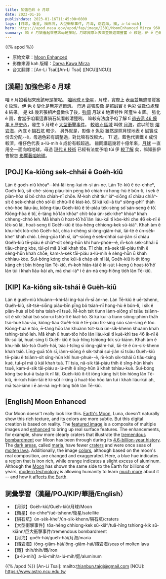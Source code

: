 ```yaml
---
title: 加強色彩 ê 月球
date: 2023-01-16
publishdate: 2023-01-16T11:45:00+0800
tags: [月球, 衛星, 隕石坑, 大型衝擊事件, 月海, 熔岩海, 鐵, a-lú-mih]
hero: https://apod.nasa.gov/apod/fap/image/2301/MoonEnhanced_Mirza_960.jpg
summary: 咱 ê 月娘看起來應該毋是按呢。月球實際上表面並無遮爾豐富 ê 紋理，伊 ê 色彩變化是無差遮爾濟。
---
```


{{% apod %}}

- 原始文章：[Moon Enhanced](https://apod.nasa.gov/apod/ap230116.html)
- 影像來源 kah 版權：[Darya Kawa Mirza](https://www.instagram.com/daryavaseum/)
- 台文翻譯：[An-Li Tsai][An-Li Tsai] ([NCU][NCU])

## [漢羅] 加強色彩 ê 月球
咱 ê 月娘看起來應該毋是按呢。
[咱地球 ê 衛星][Earth's Moon]，月球，實際上 表面並無遮爾豐富 ê 紋理，伊 色 ê 變化是無差遮爾濟。
毋過 [這張影像][featured image] 是照誠實 ê 色彩 做數位處理 ê 結果。
是 kā 幾若張相片疊做伙了後，[強調][enhanced] 月球 ê 地表特性 所產生 ê 圖。
強化 ê 圖，會當予咱看這寡隕石坑看較清楚咧。
嘛較有法度予咱了解 tī [過去這 46 億年 ê 歷史內][4.6-billion-year history]，發生 tī 月球 ê [大型衝擊事件][tremendous bombardment]。
[較暗 ê 區域][dark areas] 叫做 [月海][maria]，遮以前是 [熔岩海][molten lava]，內底 ê [隕石坑][craters] 較少。
另外就是，影像 ê [色彩][colors] 雖然是照月球地表 ê 誠實成份去分配--ê，毋過色彩有調整過，對比嘛有改較大。
Tī 遮，藍色代表鐵 ê 成份較濟，柑仔色代表 a-lú-mih ê 成份有較超過。
雖罔講這幾若十億年來，[月球][Moon] 一直用仝一面向咱地球，毋過 [現代 ê 技術][modern technology] 已經有法度予咱 tùi 伊 [較了解][much more] 矣，嘛知影伊會按怎 [影響著咱地球][affects the Earth]。



## [POJ] Ka-kiông sek-chhái ê Goe̍h-kiû
Lán ê goe̍h-niû khòaⁿ--khí-lâi èng-kai m̄-sī án-ne.
Lán Tē-kiû ê ōe-chheⁿ, Goe̍h-kiû, si̍t-chè-siōng piáu-bīn pēng bô chiah-nī hong-hù ê bûn-lí, i sek ê piàn-hòa sī bô chha chiah-nī chōe.
M̄-koh chit tiuⁿ iáⁿ-siōng sī chiàu chiâⁿ-si̍t ê sek-chhái chò só͘-ūi chhú-lí ê kiat-kó.
Sī kā kúi-ā tiuⁿ siòng-phìⁿ tha̍h chò-hóe liáu-āu, kiông-tiau Goe̍h-kiû ê tē-piáu te̍k-sèng só͘ sán-seng ê tô͘.
Kiông-hòa ê tô͘, ē-tàng hō͘ lán khòaⁿ chit-kóa ún-se̍k-kheⁿ khòaⁿ khah chheng-chhó leh.
Mā khah ū hoat-tō͘ hō͘ lán liáu-kái tī kòe-khì che 46 ek-nî ê le̍k-sú lāi, hoat-seng tī Goe̍h-kiû ê tōa-hêng chhiong-kek sū-kiāⁿ.
Khah àm ê khu-he̍k kiò-chò Goe̍h-hái, chia í-chêng sī iông-giâm-hái, lāi-té ê ún-se̍k-kheⁿ khah chió.
Lēng-gōa to̍h sī, iáⁿ-siōng ê sek-chhái sui-jiân sī chiàu Goe̍h-kiû tē-piáu ê chiâⁿ-si̍t sêng-hūn khì hun-phòe--ê, m̄-koh sek-chhái ū tiâu-chéng kòe, tùi-pí mā ū kái khah tōa.
Tī chia, nâ-sek tāi-piáu thih ê sêng-hūn khah chōe, kam-á-sek tāi-piáu a-lú-mih ê sêng-hūn ū khah chhiau-kòe.
Sui-bóng kóng che kúi-ā cha̍p ek nî lâi, Goe̍h-kiû it-ti̍t iōng kāng chi̍t bīn hiòng lán Tē-kiû, m̄-koh hiān-tāi ê ki-su̍t í-keng ū hoat-tō͘ hō͘ lán tùi i khah liáu-kái ah, mā chai-iáⁿ i ē án-ná eng-hiông tio̍h lán Tē-kiû.

## [KIP]  Ka-kiông sik-tshái ê Gue̍h-kiû
Lán ê gue̍h-niû khuànn--khí-lâi ìng-kai m̄-sī án-ne.
Lán Tē-kiû ê uē-tshenn, Gue̍h-kiû, si̍t-tsè-siōng piáu-bīn pīng bô tsiah-nī hong-hù ê bûn-lí, i sik ê piàn-huà sī bô tsha tsiah-nī tsuē.
M̄-koh tsit tiunn iánn-siōng sī tsiàu tsiânn-si̍t ê sik-tshái tsò sóo-uī tshú-lí ê kiat-kó.
Sī kā kuí-ā tiunn siòng-phìnn tha̍h tsò-hué liáu-āu, kiông-tiau Gue̍h-kiû ê tē-piáu ti̍k-sìng sóo sán-sing ê tôo.
Kiông-huà ê tôo, ē-tàng hōo lán khuànn tsit-kuá ún-si̍k-khenn khuànn khah tshing-tshó leh.
Mā khah ū huat-tōo hōo lán liáu-kái tī kuè-khì tse 46 ik-nî ê li̍k-sú lāi, huat-sing tī Gue̍h-kiû ê tuā-hîng tshiong-kik sū-kiānn.
Khah àm ê khu-hi̍k kiò-tsò Gue̍h-hái, tsia í-tsîng sī iông-giâm-hái, lāi-té ê ún-si̍k-khenn khah tsió.
Līng-guā to̍h sī, iánn-siōng ê sik-tshái sui-jiân sī tsiàu Gue̍h-kiû tē-piáu ê tsiânn-si̍t sîng-hūn khì hun-phuè--ê, m̄-koh sik-tshái ū tiâu-tsíng kuè, tuì-pí mā ū kái khah tuā.
Tī tsia, nâ-sik tāi-piáu thih ê sîng-hūn khah tsuē, kam-á-sik tāi-piáu a-lú-mih ê sîng-hūn ū khah tshiau-kuè.
Sui-bóng kóng tse kuí-ā tsa̍p ik nî lâi, Gue̍h-kiû it-ti̍t iōng kāng tsi̍t bīn hiòng lán Tē-kiû, m̄-koh hiān-tāi ê ki-su̍t í-king ū huat-tōo hōo lán tuì i khah liáu-kái ah, mā tsai-iánn i ē án-ná ing-hiông tio̍h lán Tē-kiû.

## [English] Moon Enhanced
Our Moon doesn't really look like this.
[Earth's Moon][Earth's Moon], Luna, doesn't naturally show this rich texture, and its colors are more subtle.
But this digital creation is based on reality.
The [featured image][featured image] is a composite of multiple images and [enhanced][enhanced] to bring up real surface features.
The enhancements, for example, show more clearly craters that illustrate the [tremendous bombardment][tremendous bombardment] our Moon has been through during its [4.6-billion-year history][4.6-billion-year history].
The [dark areas][dark areas], called [maria][maria], have fewer [craters][craters] and were once seas of [molten lava][molten lava].
Additionally, the image [colors][colors], although based on the moon's real composition, are changed and exaggerated.
Here, a blue hue indicates a region that is iron rich, while orange indicates a slight excess of aluminum.
Although the [Moon][Moon] has shown the same side to the Earth for billions of years, [modern technology][modern technology] is allowing humanity to learn [much more][much more] about it -- and how it [affects the Earth][affects the Earth].

## 詞彙學習（漢羅/POJ/KIP/華語/English）
- 【月球】Goe̍h-kiû/Gue̍h-kiû/月球/Moon
- 【衛星】ōe-chheⁿ/uē-tshenn/衛星/satellite
- 【隕石坑】ún-se̍k-kheⁿ/ún-si̍k-khenn/隕石坑/craters
- 【大型衝擊事件】tōa-hêng chhiong-kek sū-kiāⁿ/tuā-hîng tshiong-kik sū-kiānn/巨大衝擊事件/tremendous bombardment
- 【月海】goe̍h-hái/gue̍h-hái/月海/maria
- 【熔岩海】iông-giâm-hái/iông-giâm-hái/熔岩海/seas of molten lava
- 【鐵】thih/thih/鐵/iron
- 【a-lú-mih】a-lú-mih/a-lú-mih/鋁/aluminum


{{% /apod %}}
[An-Li Tsai]: mailto:thianbun.taigi@gmail.com
[NCU]: https://www.astro.ncu.edu.tw

[copyright]: https://apod.nasa.gov/apod/fap/lib/about_apod.html#srapply
[License]: https://creativecommons.org/licenses/by/2.0/

[Earth's Moon]:https://solarsystem.nasa.gov/moons/earths-moon/in-depth/
[featured image]:https://www.instagram.com/p/ClT7OieMS3-/
[enhanced]:https://mymodernmet.com/wp/wp-content/uploads/2021/07/benson-cat-outfits-8.jpeg
[tremendous bombardment]:https://en.wikipedia.org/wiki/Late_Heavy_Bombardment
[4.6-billion-year history]:https://moon.nasa.gov/inside-and-out/overview/#otp_lunar_origins
[dark areas]:https://en.wikipedia.org/wiki/Lunar_mare#/media/File:Moon_names.svg
[maria]:https://en.wikipedia.org/wiki/Lunar_mare
[craters]:https://youtu.be/HTukFx17Ryg
[molten lava]:https://youtu.be/wiRdr5LzbwY
[colors]:https://apod.nasa.gov/apod/ap210831.html
[Moon]:https://spaceplace.nasa.gov/all-about-the-moon/en/
[modern technology]:https://apod.nasa.gov/apod/ap140113.html
[much more]:https://apod.nasa.gov/apod/ap190717.html
[affects the Earth]:https://www.iop.org/explore-physics/moon/how-does-moon-affect-earth

